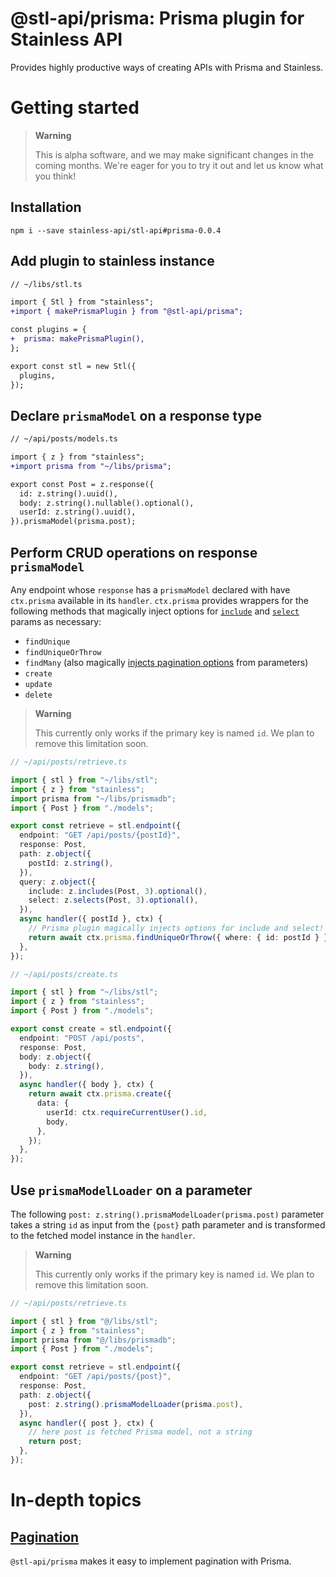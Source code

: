 # @stl-api/prisma: Prisma plugin for Stainless API

Provides highly productive ways of creating APIs with Prisma and Stainless.

# Getting started

> **Warning**
>
> This is alpha software, and we may make significant changes in the coming months.
> We're eager for you to try it out and let us know what you think!

## Installation

```
npm i --save stainless-api/stl-api#prisma-0.0.4
```

## Add plugin to stainless instance

```diff
// ~/libs/stl.ts

import { Stl } from "stainless";
+import { makePrismaPlugin } from "@stl-api/prisma";

const plugins = {
+  prisma: makePrismaPlugin(),
};

export const stl = new Stl({
  plugins,
});
```

## Declare `prismaModel` on a response type

```diff
// ~/api/posts/models.ts

import { z } from "stainless";
+import prisma from "~/libs/prisma";

export const Post = z.response({
  id: z.string().uuid(),
  body: z.string().nullable().optional(),
  userId: z.string().uuid(),
}).prismaModel(prisma.post);
```

## Perform CRUD operations on response `prismaModel`

Any endpoint whose `response` has a `prismaModel` declared with have `ctx.prisma`
available in its `handler`. `ctx.prisma` provides wrappers for the following methods
that magically inject options for [`include`](/packages/stainless/docs/inclusion.md)
and [`select`](/packages/stainless/docs/selection.md) params as necessary:

- `findUnique`
- `findUniqueOrThrow`
- `findMany` (also magically [injects pagination options](/packages/prisma/docs/pagination.md#lower-level-ctxprismafindmanyoptions) from parameters)
- `create`
- `update`
- `delete`

> **Warning**
>
> This currently only works if the primary key is named `id`.
> We plan to remove this limitation soon.

```ts
// ~/api/posts/retrieve.ts

import { stl } from "~/libs/stl";
import { z } from "stainless";
import prisma from "~/libs/prismadb";
import { Post } from "./models";

export const retrieve = stl.endpoint({
  endpoint: "GET /api/posts/{postId}",
  response: Post,
  path: z.object({
    postId: z.string(),
  }),
  query: z.object({
    include: z.includes(Post, 3).optional(),
    select: z.selects(Post, 3).optional(),
  }),
  async handler({ postId }, ctx) {
    // Prisma plugin magically injects options for include and select!
    return await ctx.prisma.findUniqueOrThrow({ where: { id: postId } });
  },
});
```

```ts
// ~/api/posts/create.ts

import { stl } from "~/libs/stl";
import { z } from "stainless";
import { Post } from "./models";

export const create = stl.endpoint({
  endpoint: "POST /api/posts",
  response: Post,
  body: z.object({
    body: z.string(),
  }),
  async handler({ body }, ctx) {
    return await ctx.prisma.create({
      data: {
        userId: ctx.requireCurrentUser().id,
        body,
      },
    });
  },
});
```

## Use `prismaModelLoader` on a parameter

The following `post: z.string().prismaModelLoader(prisma.post)`
parameter takes a string `id` as input from the `{post}` path
parameter and is transformed to the fetched model instance in
the `handler`.

> **Warning**
>
> This currently only works if the primary key is named `id`.
> We plan to remove this limitation soon.

```ts
// ~/api/posts/retrieve.ts

import { stl } from "@/libs/stl";
import { z } from "stainless";
import prisma from "@/libs/prismadb";
import { Post } from "./models";

export const retrieve = stl.endpoint({
  endpoint: "GET /api/posts/{post}",
  response: Post,
  path: z.object({
    post: z.string().prismaModelLoader(prisma.post),
  }),
  async handler({ post }, ctx) {
    // here post is fetched Prisma model, not a string
    return post;
  },
});
```

# In-depth topics

## [Pagination](/packages/prisma/docs/pagination.md)

`@stl-api/prisma` makes it easy to implement pagination with Prisma.
